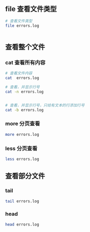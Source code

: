 
## file 查看文件类型


```bash
# 查看文件类型
file errors.log



```


## 查看整个文件

### cat 查看所有内容

```bash
# 查看文件内容
cat  errors.log

# 查看，并显示行号
cat -n errors.log


# 查看，并显示行号，只给有文本的行添加行号
cat -b errors.log
```


### more 分页查看

```bash
more errors.log
```


### less 分页查看

```bash
less errors.log
```

##  查看部分文件

### tail

```bash
tail errors.log
```


### head

```bash
head errors.log
```